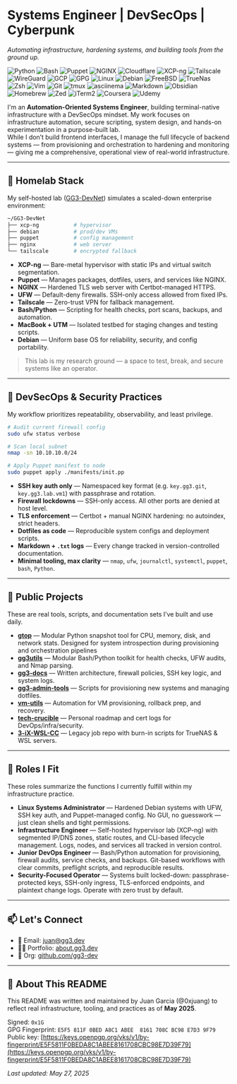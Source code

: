# Systems Engineer | DevSecOps | Cyberpunk

_Automating infrastructure, hardening systems, and building tools from the ground up._

![Python](https://img.shields.io/badge/Python-3670A0?style=for-the-badge&logo=python&logoColor=ffffff)
![Bash](https://img.shields.io/badge/Bash-121011?style=for-the-badge&logo=gnubash&logoColor=white)
![Puppet](https://img.shields.io/badge/Puppet-302B6D?style=for-the-badge&logo=puppet&logoColor=yellow)
![NGINX](https://img.shields.io/badge/Nginx-009639?style=for-the-badge&logo=nginx&logoColor=white)
![Cloudflare](https://img.shields.io/badge/Cloudflare-F38020.svg?style=for-the-badge&logo=Cloudflare&logoColor=white)
![XCP-ng](https://img.shields.io/badge/XCP--ng-003399.svg?style=for-the-badge&logo=rocket&logoColor=white)
![Tailscale](https://img.shields.io/badge/Tailscale-242424.svg?style=for-the-badge&logo=Tailscale&logoColor=white)
![WireGuard](https://img.shields.io/badge/WireGuard-88171A.svg?style=for-the-badge&logo=WireGuard&logoColor=white)
![GCP](https://img.shields.io/badge/Google%20Cloud-4285F4.svg?style=for-the-badge&logo=Google-Cloud&logoColor=white)
![GPG](https://img.shields.io/badge/GPG-26A269?style=for-the-badge&logo=gnuprivacyguard&logoColor=white)
![Linux](https://img.shields.io/badge/Linux-FCC624.svg?style=for-the-badge&logo=linux&logoColor=black)
![Debian](https://img.shields.io/badge/Debian-A81D33.svg?style=for-the-badge&logo=Debian&logoColor=white)
![FreeBSD](https://img.shields.io/badge/FreeBSD-AB2B28.svg?style=for-the-badge&logo=FreeBSD&logoColor=white)
![TrueNas](https://img.shields.io/badge/TrueNAS-0095D5.svg?style=for-the-badge&logo=TrueNAS&logoColor=white)
![Zsh](https://img.shields.io/badge/Zsh-F15A24.svg?style=for-the-badge&logo=Zsh&logoColor=white)
![Vim](https://img.shields.io/badge/Vim-019733.svg?style=for-the-badge&logo=Vim&logoColor=white)
![Git](https://img.shields.io/badge/Git-F05032.svg?style=for-the-badge&logo=git&logoColor=white)
![tmux](https://img.shields.io/badge/tmux-1BB91F.svg?style=for-the-badge&logo=tmux&logoColor=white)
![asciinema](https://img.shields.io/badge/asciinema-000000.svg?style=for-the-badge&logo=asciinema&logoColor=white)
![Markdown](https://img.shields.io/badge/Markdown-000000.svg?style=for-the-badge&logo=Markdown&logoColor=white)
![Obsidian](https://img.shields.io/badge/Obsidian-7C3AED.svg?style=for-the-badge&logo=Obsidian&logoColor=white)
![Homebrew](https://img.shields.io/badge/Homebrew-FBB040?style=for-the-badge&logo=homebrew&logoColor=white)
![Zed](https://img.shields.io/badge/Zed-084CCF.svg?style=for-the-badge&logo=Zed-Industries&logoColor=white)
![iTerm2](https://img.shields.io/badge/iTerm2-000000?style=for-the-badge&logo=iterm2&logoColor=white)
![Coursera](https://img.shields.io/badge/Coursera-0056D2.svg?style=for-the-badge&logo=Coursera&logoColor=white)
![Udemy](https://img.shields.io/badge/Udemy-A435F0.svg?style=for-the-badge&logo=Udemy&logoColor=white)


I'm an **Automation-Oriented Systems Engineer**, building terminal-native infrastructure with a DevSecOps mindset. My work focuses on infrastructure automation, secure scripting, system design, and hands-on experimentation in a purpose-built lab.  
While I don’t build frontend interfaces, I manage the full lifecycle of backend systems — from provisioning and orchestration to hardening and monitoring — giving me a comprehensive, operational view of real-world infrastructure.

---

## 🔧 Homelab Stack

My self-hosted lab ([GG3-DevNet](https://github.com/gg3-dev)) simulates a scaled-down enterprise environment:

```sh
~/GG3-DevNet
├── xcp-ng           # hypervisor
├── debian           # prod/dev VMs
├── puppet           # config management
├── nginx            # web server
└── tailscale        # encrypted fallback
```

- **XCP-ng** — Bare-metal hypervisor with static IPs and virtual switch segmentation.
- **Puppet** — Manages packages, dotfiles, users, and services like NGINX.
- **NGINX** — Hardened TLS web server with Certbot-managed HTTPS.
- **UFW** — Default-deny firewalls. SSH-only access allowed from fixed IPs.
- **Tailscale** — Zero-trust VPN for fallback management.
- **Bash/Python** — Scripting for health checks, port scans, backups, and automation.
- **MacBook + UTM** — Isolated testbed for staging changes and testing scripts.
- **Debian** — Uniform base OS for reliability, security, and config portability.

> This lab is my research ground — a space to test, break, and secure systems like an operator.

---

## 🔐 DevSecOps & Security Practices

My workflow prioritizes repeatability, observability, and least privilege.

```sh
# Audit current firewall config
sudo ufw status verbose

# Scan local subnet
nmap -sn 10.10.10.0/24

# Apply Puppet manifest to node
sudo puppet apply ./manifests/init.pp
```

- **SSH key auth only** — Namespaced key format (e.g. `key.gg3.git`, `key.gg3.lab.vm1`) with passphrase and rotation.
- **Firewall lockdowns** — SSH-only access. All other ports are denied at host level.
- **TLS enforcement** — Certbot + manual NGINX hardening: no autoindex, strict headers.
- **Dotfiles as code** — Reproducible system configs and deployment scripts.
- **Markdown + `.txt` logs** — Every change tracked in version-controlled documentation.
- **Minimal tooling, max clarity** — `nmap`, `ufw`, `journalctl`, `systemctl`, `puppet`, `bash`, `Python`.

---

## 📂 Public Projects

These are real tools, scripts, and documentation sets I’ve built and use daily.

- **[gtop](https://github.com/0xjuang/gtop)** — Modular Python snapshot tool for CPU, memory, disk, and network stats. Designed for system introspection during provisioning and orchestration pipelines
- **[gg3utils](https://github.com/gg3-dev/gg3utils)** — Modular Bash/Python toolkit for health checks, UFW audits, and Nmap parsing.
- **[gg3-docs](https://github.com/gg3-dev/gg3-docs)** — Written architecture, firewall policies, SSH key logic, and system logs.
- **[gg3-admin-tools](https://github.com/gg3-dev/gg3-admin-tools)** — Scripts for provisioning new systems and managing dotfiles.
- **[vm-utils](https://github.com/gg3-dev/vm-utils)** — Automation for VM provisioning, rollback prep, and recovery.
- **[tech-crucible](https://github.com/0xjuang/tech-crucible)** — Personal roadmap and cert logs for DevOps/infra/security.
- **[3-iX-WSL-CC](https://github.com/0xjuang/3-iX-WSL-CC)** — Legacy job repo with burn-in scripts for TrueNAS & WSL servers.

---

## 🧰 Roles I Fit

These roles summarize the functions I currently fulfill within my infrastructure practice.

- **Linux Systems Administrator** — Hardened Debian systems with UFW, SSH key auth, and Puppet-managed config. No GUI, no guesswork — just clean shells and tight permissions.
- **Infrastructure Engineer** — Self-hosted hypervisor lab (XCP-ng) with segmented IP/DNS zones, static routes, and CLI-based lifecycle management. Logs, nodes, and services all tracked in version control.
- **Junior DevOps Engineer** — Bash/Python automation for provisioning, firewall audits, service checks, and backups. Git-based workflows with clear commits, preflight scripts, and reproducible results.
- **Security-Focused Operator** — Systems built locked-down: passphrase-protected keys, SSH-only ingress, TLS-enforced endpoints, and plaintext change logs. Operate with zero trust by default.

---

## 📫 Let's Connect

- 📧 Email: [juan@gg3.dev](mailto:juan@gg3.dev)  
- 🧑‍💻 Portfolio: [about.gg3.dev](https://about.gg3.dev/)  
- 🐙 Org: [github.com/gg3-dev](https://github.com/gg3-dev)

---

## 📄 About This README

This README was written and maintained by Juan Garcia (@0xjuang) to reflect real infrastructure, tooling, and practices as of **May 2025**.

Signed: `0x1G`  
GPG Fingerprint: `E5F5 811F 0BED A8C1 ABEE  8161 708C BC98 E7D3 9F79`  
Public key: [https://keys.openpgp.org/vks/v1/by-fingerprint/E5F5811F0BEDA8C1ABEE8161708CBC98E7D39F79](https://keys.openpgp.org/vks/v1/by-fingerprint/E5F5811F0BEDA8C1ABEE8161708CBC98E7D39F79)

_Last updated: May 27, 2025_
